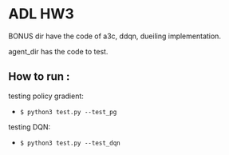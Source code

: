 # ADL HW3
BONUS dir have the code of a3c, ddqn, dueiling implementation.

agent_dir has the code to test.

## How to run :

testing policy gradient:
* `$ python3 test.py --test_pg`

testing DQN:
* `$ python3 test.py --test_dqn`
